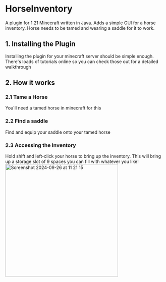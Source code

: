 # HorseInventory
A plugin for 1.21 Minecraft written in Java. Adds a simple GUI for a horse inventory. Horse needs to be tamed and wearing a saddle for it to work.

## 1. Installing the Plugin
Installing the plugin for your minecraft server should be simple enough. There's loads of tutorials online so you can check those out for a detailed walkthrough

## 2. How it works
### 2.1 Tame a Horse
You'll need a tamed horse in minecraft for this

### 2.2 Find a saddle
Find and equip your saddle onto your tamed horse

### 2.3 Accessing the Inventory
Hold shift and left-click your horse to bring up the inventory. This will bring up a storage slot of 9 spaces you can fill with whatever you like!
<img width="357" alt="Screenshot 2024-09-26 at 11 21 15" src="https://github.com/user-attachments/assets/0d86d791-220e-4e55-8b9d-d62ec00a1fb0">
